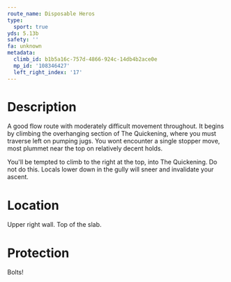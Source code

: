 ```yaml
---
route_name: Disposable Heros
type:
  sport: true
yds: 5.13b
safety: ''
fa: unknown
metadata:
  climb_id: b1b5a16c-757d-4866-924c-14db4b2ace0e
  mp_id: '108346427'
  left_right_index: '17'
---
```

# Description
A good flow route with moderately difficult movement throughout. It begins by climbing the overhanging section of The Quickening, where you must traverse left on pumping jugs. You wont encounter a single stopper move, most plummet near the top on relatively decent holds.

You'll be tempted to climb to the right at the top, into The Quickening. Do not do this. Locals lower down in the gully will sneer and invalidate your ascent.

# Location
Upper right wall. Top of the slab.

# Protection
Bolts!
